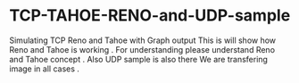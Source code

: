 # TCP-TAHOE-RENO-and-UDP-sample
Simulating TCP Reno and Tahoe with Graph output
This is will show how Reno and Tahoe is working . For understanding please understand Reno and Tahoe concept . Also UDP sample is also there
We are transfering image in all cases . 
